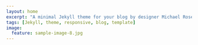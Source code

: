 ```yaml
---
layout: home
excerpt: "A minimal Jekyll theme for your blog by designer Michael Rose."
tags: [Jekyll, theme, responsive, blog, template]
image:
  feature: sample-image-8.jpg
---
```

